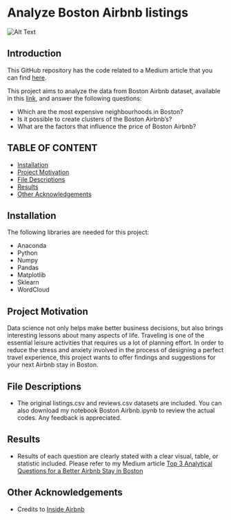 # Analyze Boston Airbnb listings

![Alt Text](https://worldedu.vn/wp-content/uploads/2019/05/stations_boston.jpg)

Introduction
------------
This GitHub repository has the code related to a Medium article that you can find [here]().

This project aims to analyze the data from Boston Airbnb dataset, available in this [link](http://insideairbnb.com/get-the-data.html), and answer the following questions:

* Which are the most expensive neighbourhoods in Boston?
* Is it possible to create clusters of the Boston Airbnb’s?
* What are the factors that influence the price of Boston Airbnb?

TABLE OF CONTENT
---------------------

 * [Installation](#installation)
 * [Project Motivation](#motivation)
 * [File Descriptions](#files)
 * [Results](#results)
 * [Other Acknowledgements](#acknowledgements)

Installation <a name="installation"></a>
------------
The following libraries are needed for this project:
* Anaconda
* Python
* Numpy
* Pandas
* Matplotlib
* Sklearn
* WordCloud

Project Motivation <a name="motivation"></a>
------------
Data science not only helps make better business decisions, but also brings interesting lessons about many aspects of life. Traveling is one of the essential leisure activities that requires us a lot of planning effort. In order to reduce the stress and anxiety involved in the process of designing a perfect travel experience, this project wants to offer findings and suggestions for your next Airbnb stay in Boston.

File Descriptions <a name="files"></a>
------------
* The original listings.csv and reviews.csv datasets are included. You can also download my notebook Boston Airbnb.ipynb to review the actual codes. Any feedback is appreciated.

Results <a name="results"></a>
------------
* Results of each question are clearly stated with a clear visual, table, or statistic included. Please refer to my Medium article [Top 3 Analytical Questions for a Better Airbnb Stay in Boston]()

Other Acknowledgements <a name="acknowledgements"></a>
------------
* Credits to [Inside Airbnb](http://insideairbnb.com/get-the-data.html)
